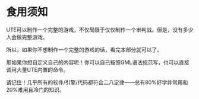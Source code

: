 # 食用须知
UTE可以制作一个完整的游戏，不仅局限于仅仅制作一个审判战。但是，没有多少人会做完整游戏。

所以，如果你不想制作一个完整的游戏的话，看完本部分就可以了。

那如果你想自定义自己的内容呢！你可以自己按照GML语法规范写，也可以直接调用大量UTE内置的命令。

请记住！几乎所有的软件/引擎/代码都符合二八定律——总有80%好学并常用和20%难用且冷门的知识。
